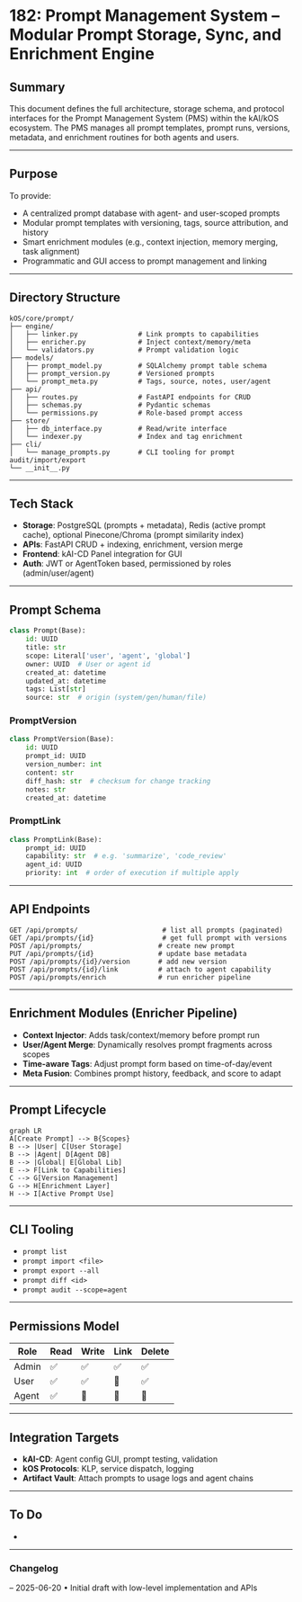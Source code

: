 # 182: Prompt Management System – Modular Prompt Storage, Sync, and Enrichment Engine

## Summary

This document defines the full architecture, storage schema, and protocol interfaces for the Prompt Management System (PMS) within the kAI/kOS ecosystem. The PMS manages all prompt templates, prompt runs, versions, metadata, and enrichment routines for both agents and users.

---

## Purpose

To provide:

- A centralized prompt database with agent- and user-scoped prompts
- Modular prompt templates with versioning, tags, source attribution, and history
- Smart enrichment modules (e.g., context injection, memory merging, task alignment)
- Programmatic and GUI access to prompt management and linking

---

## Directory Structure

```
kOS/core/prompt/
├── engine/
│   ├── linker.py               # Link prompts to capabilities
│   ├── enricher.py             # Inject context/memory/meta
│   └── validators.py           # Prompt validation logic
├── models/
│   ├── prompt_model.py         # SQLAlchemy prompt table schema
│   ├── prompt_version.py       # Versioned prompts
│   └── prompt_meta.py          # Tags, source, notes, user/agent
├── api/
│   ├── routes.py               # FastAPI endpoints for CRUD
│   ├── schemas.py              # Pydantic schemas
│   └── permissions.py          # Role-based prompt access
├── store/
│   ├── db_interface.py         # Read/write interface
│   └── indexer.py              # Index and tag enrichment
├── cli/
│   └── manage_prompts.py       # CLI tooling for prompt audit/import/export
└── __init__.py
```

---

## Tech Stack

- **Storage**: PostgreSQL (prompts + metadata), Redis (active prompt cache), optional Pinecone/Chroma (prompt similarity index)
- **APIs**: FastAPI CRUD + indexing, enrichment, version merge
- **Frontend**: kAI-CD Panel integration for GUI
- **Auth**: JWT or AgentToken based, permissioned by roles (admin/user/agent)

---

## Prompt Schema

```python
class Prompt(Base):
    id: UUID
    title: str
    scope: Literal['user', 'agent', 'global']
    owner: UUID  # User or agent id
    created_at: datetime
    updated_at: datetime
    tags: List[str]
    source: str  # origin (system/gen/human/file)
```

### PromptVersion

```python
class PromptVersion(Base):
    id: UUID
    prompt_id: UUID
    version_number: int
    content: str
    diff_hash: str  # checksum for change tracking
    notes: str
    created_at: datetime
```

### PromptLink

```python
class PromptLink(Base):
    prompt_id: UUID
    capability: str  # e.g. 'summarize', 'code_review'
    agent_id: UUID
    priority: int  # order of execution if multiple apply
```

---

## API Endpoints

```http
GET /api/prompts/                     # list all prompts (paginated)
GET /api/prompts/{id}                 # get full prompt with versions
POST /api/prompts/                   # create new prompt
PUT /api/prompts/{id}                # update base metadata
POST /api/prompts/{id}/version       # add new version
POST /api/prompts/{id}/link          # attach to agent capability
POST /api/prompts/enrich             # run enricher pipeline
```

---

## Enrichment Modules (Enricher Pipeline)

- **Context Injector**: Adds task/context/memory before prompt run
- **User/Agent Merge**: Dynamically resolves prompt fragments across scopes
- **Time-aware Tags**: Adjust prompt form based on time-of-day/event
- **Meta Fusion**: Combines prompt history, feedback, and score to adapt

---

## Prompt Lifecycle

```mermaid
graph LR
A[Create Prompt] --> B{Scopes}
B --> |User| C[User Storage]
B --> |Agent| D[Agent DB]
B --> |Global| E[Global Lib]
E --> F[Link to Capabilities]
C --> G[Version Management]
G --> H[Enrichment Layer]
H --> I[Active Prompt Use]
```

---

## CLI Tooling

- `prompt list`
- `prompt import <file>`
- `prompt export --all`
- `prompt diff <id>`
- `prompt audit --scope=agent`

---

## Permissions Model

| Role  | Read | Write | Link | Delete |
| ----- | ---- | ----- | ---- | ------ |
| Admin | ✅    | ✅     | ✅    | ✅      |
| User  | ✅    | ✅     | 🚫   | ✅      |
| Agent | ✅    | 🚫    | 🚫   | 🚫     |

---

## Integration Targets

- **kAI-CD**: Agent config GUI, prompt testing, validation
- **kOS Protocols**: KLP, service dispatch, logging
- **Artifact Vault**: Attach prompts to usage logs and agent chains

---

## To Do

-

---

### Changelog

– 2025-06-20 • Initial draft with low-level implementation and APIs

